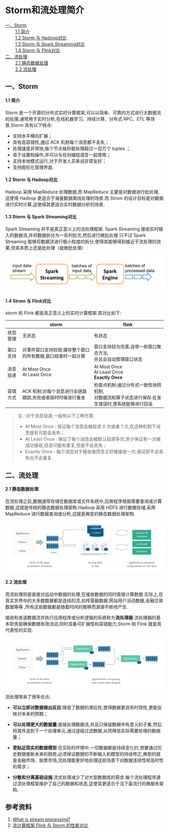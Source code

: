 # Storm和流处理简介

<nav>
<a href="#一Storm">一、Storm</a><br/>
&nbsp;&nbsp;&nbsp;&nbsp;&nbsp;&nbsp;&nbsp;&nbsp;<a href="#11-简介">1.1 简介</a><br/>
&nbsp;&nbsp;&nbsp;&nbsp;&nbsp;&nbsp;&nbsp;&nbsp;<a href="#12-Storm-与-Hadoop对比">1.2 Storm 与 Hadoop对比</a><br/>
&nbsp;&nbsp;&nbsp;&nbsp;&nbsp;&nbsp;&nbsp;&nbsp;<a href="#13-Storm-与Spark-Streaming对比">1.3 Storm 与  Spark Streaming对比</a><br/>
&nbsp;&nbsp;&nbsp;&nbsp;&nbsp;&nbsp;&nbsp;&nbsp;<a href="#14-Storm-与-Flink对比">1.4 Storm 与 Flink对比</a><br/>
<a href="#二流处理">二、流处理</a><br/>
&nbsp;&nbsp;&nbsp;&nbsp;&nbsp;&nbsp;&nbsp;&nbsp;<a href="#21-静态数据处理">2.1 静态数据处理</a><br/>
&nbsp;&nbsp;&nbsp;&nbsp;&nbsp;&nbsp;&nbsp;&nbsp;<a href="#22-流处理">2.2 流处理</a><br/>
</nav>


## 一、Storm

#### 1.1 简介

Storm 是一个开源的分布式实时计算框架,可以以简单、可靠的方式进行大数据流的处理.通常用于实时分析,在线机器学习、持续计算、分布式 RPC、ETL 等场景.Storm 具有以下特点:

+ 支持水平横向扩展；
+ 具有高容错性,通过 ACK 机制每个消息都不丢失；
+ 处理速度非常快,每个节点每秒能处理超过一百万个 tuples ；
+ 易于设置和操作,并可以与任何编程语言一起使用；
+ 支持本地模式运行,对于开发人员来说非常友好；
+ 支持图形化管理界面.



#### 1.2 Storm 与 Hadoop对比

Hadoop 采用 MapReduce 处理数据,而 MapReduce 主要是对数据进行批处理,这使得 Hadoop 更适合于海量数据离线处理的场景.而 Strom 的设计目标是对数据进行实时计算,这使得其更适合实时数据分析的场景.



#### 1.3 Storm 与 Spark Streaming对比

Spark Streaming 并不是真正意义上的流处理框架. Spark Streaming 接收实时输入的数据流,并将数据拆分为一系列批次,然后进行微批处理.只不过 Spark Streaming 能够将数据流进行极小粒度的拆分,使得其能够得到接近于流处理的效果,但其本质上还是批处理（或微批处理）.

<div align="center"> <img  src="../pictures/streaming-flow.png"/> </div>

#### 1.4 Strom 与 Flink对比

storm 和 Flink 都是真正意义上的实时计算框架.其对比如下:

|          | storm                                                        | flink                                                        |
| -------- | ------------------------------------------------------------ | ------------------------------------------------------------ |
| 状态管理 | 无状态                                                       | 有状态                                                       |
| 窗口支持 | 对事件窗口支持较弱,缓存整个窗口的所有数据,窗口结束时一起计算 | 窗口支持较为完善,自带一些窗口聚合方法,<br>并且会自动管理窗口状态 |
| 消息投递 | At Most  Once<br/>At Least Once                              | At Most  Once<br/>At Least Once<br/>**Exactly Once**         |
| 容错方式 | ACK 机制:对每个消息进行全链路跟踪,失败或者超时时候进行重发  | 检查点机制:通过分布式一致性快照机制,<br/>对数据流和算子状态进行保存.在发生错误时,使系统能够进行回滚. |


> 注  :  对于消息投递,一般有以下三种方案:
> + At Most Once : 保证每个消息会被投递 0 次或者 1 次,在这种机制下消息很有可能会丢失；
> + At Least Once : 保证了每个消息会被默认投递多次,至少保证有一次被成功接收,信息可能有重复,但是不会丢失；
> + Exactly Once  :  每个消息对于接收者而言正好被接收一次,保证即不会丢失也不会重复.



## 二、流处理

#### 2.1 静态数据处理

在流处理之前,数据通常存储在数据库或文件系统中,应用程序根据需要查询或计算数据,这就是传统的静态数据处理架构.Hadoop 采用 HDFS 进行数据存储,采用 MapReduce 进行数据查询或分析,这就是典型的静态数据处理架构.

<div align="center"> <img  src="../pictures/01_data_at_rest_infrastructure.png"/> </div>



#### 2.2 流处理

而流处理则是直接对运动中数据的处理,在接收数据的同时直接计算数据.实际上,在真实世界中的大多数数据都是连续的流,如传感器数据,网站用户活动数据,金融交易数据等等 ,所有这些数据都是随着时间的推移而源源不断地产生.

接收和发送数据流并执行应用程序或分析逻辑的系统称为**流处理器**.流处理器的基本职责是确保数据有效流动,同时具备可扩展性和容错能力,Storm 和 Flink 就是其代表性的实现.

<div align="center"> <img  src="../pictures/02_stream_processing_infrastructure.png"/> </div>



流处理带来了很多优点:

- **可以立即对数据做出反应**:降低了数据的滞后性,使得数据更具有时效性,更能反映对未来的预期；

- **可以处理更大的数据量**:直接处理数据流,并且只保留数据中有意义的子集,然后将其传送到下一个处理单元,通过逐级过滤数据,从而降低实际需要处理的数据量；

- **更贴近现实的数据模型**:在实际的环境中,一切数据都是持续变化的,想要通过历史数据推断未来的趋势,必须保证数据的不断输入和模型的持续修正,典型的就是金融市场、股票市场,流处理能更好地处理这些场景下对数据连续性和及时性的需求；

- **分散和分离基础设施**:流式处理减少了对大型数据库的需求.每个流处理程序通过流处理框架维护了自己的数据和状态,这使其更适合于当下最流行的微服务架构.





## 参考资料

1.  [What is stream processing?](https://www.ververica.com/what-is-stream-processing)
2. [流计算框架 Flink 与 Storm 的性能对比](http://bigdata.51cto.com/art/201711/558416.htm)

